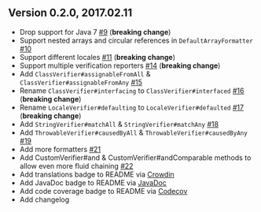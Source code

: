 ## Version 0.2.0, 2017.02.11

* Drop support for Java 7 [#9](https://github.com/Skelp/verifier/issues/9) (**breaking change**)
* Support nested arrays and circular references in `DefaultArrayFormatter` [#10](https://github.com/Skelp/verifier/issues/10)
* Support different locales [#11](https://github.com/Skelp/verifier/issues/11) (**breaking change**)
* Support multiple verification reporters [#14](https://github.com/Skelp/verifier/issues/14) (**breaking change**)
* Add `ClassVerifier#assignableFromAll` & `ClassVerifier#assignableFromAny` [#15](https://github.com/Skelp/verifier/issues/15)
* Rename `ClassVerifier#interfacing` to `ClassVerifier#interfaced` [#16](https://github.com/Skelp/verifier/issues/16) (**breaking change**)
* Rename `LocaleVerifier#defaulting` to `LocaleVerifier#defaulted` [#17](https://github.com/Skelp/verifier/issues/17) (**breaking change**)
* Add `StringVerifier#matchAll` & `StringVerifier#matchAny` [#18](https://github.com/Skelp/verifier/issues/18)
* Add `ThrowableVerifier#causedByAll` & `ThrowableVerifier#causedByAny` [#19](https://github.com/Skelp/verifier/issues/19)
* Add more formatters [#21](https://github.com/Skelp/verifier/issues/21)
* Add CustomVerifier#and & CustomVerifier#andComparable methods to allow even more fluid chaining [#22](https://github.com/Skelp/verifier/issues/22)
* Add translations badge to README via [Crowdin](https://crowdin.com)
* Add JavaDoc badge to README via [JavaDoc](https://www.javadoc.io)
* Add code coverage badge to README via [Codecov](https://codecov.io)
* Add changelog
